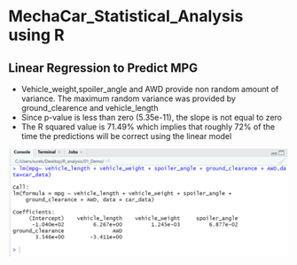 # MechaCar_Statistical_Analysis using R

## Linear Regression to Predict MPG

* Vehicle_weight,spoiler_angle and AWD provide non random amount of variance. The maximum random variance was provided by ground_clearence and vehicle_length
* Since p-value is less than zero (5.35e-11), the slope is not equal to zero
* The R squared value is 71.49% which implies that roughly 72% of the time the predictions will be correct using the linear model

![Linear Regression](https://github.com/surchand30/MechaCar_Statistical_Analysis/blob/main/images/Multiple%20Linear%20Regression.PNG)
